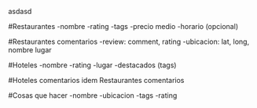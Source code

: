 asdasd

#Restaurantes
-nombre
-rating
-tags
-precio medio
-horario (opcional)


#Restaurantes comentarios
-review: comment, rating
-ubicacion: lat, long, nombre lugar

#Hoteles
-nombre
-rating
-lugar
-destacados (tags)

#Hoteles comentarios
idem Restaurantes comentarios

#Cosas que hacer
-nombre
-ubicacion
-tags
-rating


